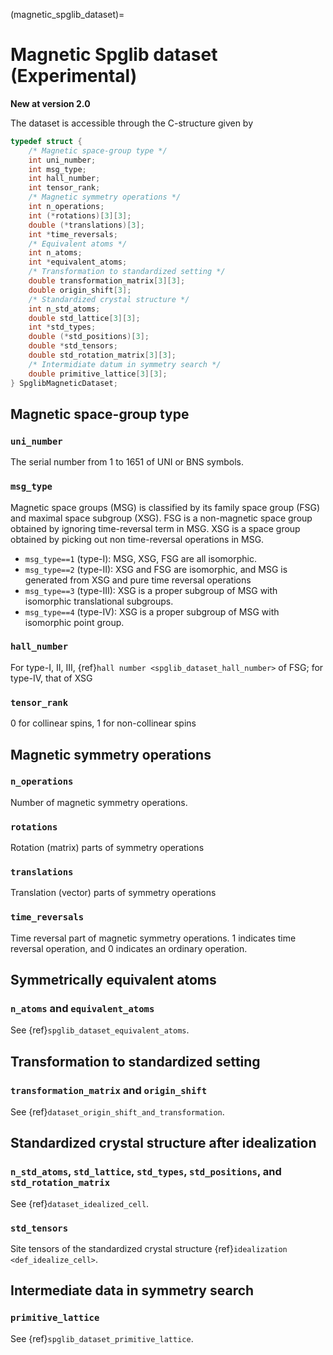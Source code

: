 (magnetic_spglib_dataset)=

# Magnetic Spglib dataset (Experimental)

**New at version 2.0**

The dataset is accessible through the C-structure given by

```c
typedef struct {
    /* Magnetic space-group type */
    int uni_number;
    int msg_type;
    int hall_number;
    int tensor_rank;
    /* Magnetic symmetry operations */
    int n_operations;
    int (*rotations)[3][3];
    double (*translations)[3];
    int *time_reversals;
    /* Equivalent atoms */
    int n_atoms;
    int *equivalent_atoms;
    /* Transformation to standardized setting */
    double transformation_matrix[3][3];
    double origin_shift[3];
    /* Standardized crystal structure */
    int n_std_atoms;
    double std_lattice[3][3];
    int *std_types;
    double (*std_positions)[3];
    double *std_tensors;
    double std_rotation_matrix[3][3];
    /* Intermidiate datum in symmetry search */
    double primitive_lattice[3][3];
} SpglibMagneticDataset;
```

## Magnetic space-group type

### `uni_number`

The serial number from 1 to 1651 of UNI or BNS symbols.

### `msg_type`

Magnetic space groups (MSG) is classified by its family space group (FSG)
and maximal space subgroup (XSG).
FSG is a non-magnetic space group obtained by ignoring time-reversal term in MSG.
XSG is a space group obtained by picking out non time-reversal operations in MSG.

- `msg_type==1` (type-I): MSG, XSG, FSG are all isomorphic.
- `msg_type==2` (type-II): XSG and FSG are isomorphic, and MSG is generated
  from XSG and pure time reversal operations
- `msg_type==3` (type-III): XSG is a proper subgroup of MSG with isomorphic
  translational subgroups.
- `msg_type==4` (type-IV): XSG is a proper subgroup of MSG with isomorphic
  point group.

### `hall_number`

For type-I, II, III, {ref}`hall number <spglib_dataset_hall_number>` of FSG; for type-IV, that of XSG

### `tensor_rank`

0 for collinear spins, 1 for non-collinear spins

## Magnetic symmetry operations

### `n_operations`

Number of magnetic symmetry operations.

### `rotations`

Rotation (matrix) parts of symmetry operations

### `translations`

Translation (vector) parts of symmetry operations

### `time_reversals`

Time reversal part of magnetic symmetry operations.
1 indicates time reversal operation, and 0 indicates an ordinary operation.

## Symmetrically equivalent atoms

### `n_atoms` and `equivalent_atoms`

See {ref}`spglib_dataset_equivalent_atoms`.

## Transformation to standardized setting

### `transformation_matrix` and `origin_shift`

See {ref}`dataset_origin_shift_and_transformation`.

## Standardized crystal structure after idealization

### `n_std_atoms`, `std_lattice`, `std_types`, `std_positions`, and `std_rotation_matrix`

See {ref}`dataset_idealized_cell`.

### `std_tensors`

Site tensors of the standardized crystal structure {ref}`idealization <def_idealize_cell>`.

## Intermediate data in symmetry search

### `primitive_lattice`

See {ref}`spglib_dataset_primitive_lattice`.
